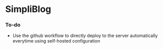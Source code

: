 # SimpliBlog

### To-do
- Use the github workflow to directly deploy to the server automatically everytime using self-hosted configuration
